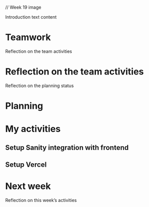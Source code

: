 // Week 19 image

Introduction text content

# Teamwork

Reflection on the team activities

# Reflection on the team activities

Reflection on the planning status

# Planning

# My activities

## Setup Sanity integration with frontend

## Setup Vercel

# Next week

Reflection on this week’s activities